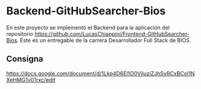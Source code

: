 # Backend-GitHubSearcher-Bios
En este proyecto se implementó el Backend para la aplicacion del repositorio https://github.com/LucasChiappini/Frontend-GitHubSearcher-Bios. Este es un entregable de la carrera Desarrollador Full Stack de BIOS.

## Consigna
https://docs.google.com/document/d/1Lkp4D6El1O0VjluziZJhSyRCxBCol1NXeHMG1v01rxc/edit
